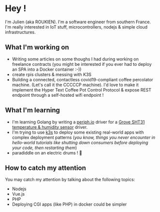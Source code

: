 # Hey !

I'm Julien (aka ROUKIEN). I'm a software engineer from southern France. I'm really interested in IoT stuff, microcontrollers, nodejs & simple cloud infrastructures.

## What I'm working on

 * Writing some articles on some thoughs I had during working on freelance contracts (you might be interested if you ever had to deploy an SPA into a Docker container :-))
 * create rpis clusters & messing with K3S
 * Building a connected, contactless covid19-compliant coffee percolator machine. (Let's call it the CCCCCP machine). I'd love to make it implement the Hyper Text Coffee Pot Control Protocol & expose REST endpoint through a self-hosted wifi endpoint !

## What I'm learning

 * I'm learning Golang by writing a [periph.io](https://periph.io) driver for a [Grove SHT31 temperature & humidity sensor](https://wiki.seeedstudio.com/Grove-TempAndHumi_Sensor-SHT31) driver.
 * I'm trying to use [k3s](https://k3s.io) to deploy some existing real-world apps with complex deployment patterns (*you know, things you never encounter in hello-world tutorials like shutting down consumers before deploying your code, then restarting them*)
 * paradiddle on an electric drums ! 🥁

## How to catch my attention

You may catch my attention by talking about the following topics:

 * Nodejs
 * Vue.js
 * PHP
 * Deploying CGI apps (like PHP) in docker could be simpler
